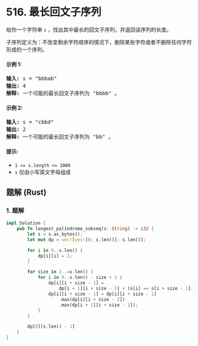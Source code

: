 # 516. 最长回文子序列
给你一个字符串 `s` ，找出其中最长的回文子序列，并返回该序列的长度。

子序列定义为：不改变剩余字符顺序的情况下，删除某些字符或者不删除任何字符形成的一个序列。

#### 示例 1:
<pre>
<strong>输入:</strong> s = "bbbab"
<strong>输出:</strong> 4
<strong>解释:</strong> 一个可能的最长回文子序列为 "bbbb" 。
</pre>

#### 示例 2:
<pre>
<strong>输入:</strong> s = "cbbd"
<strong>输出:</strong> 2
<strong>解释:</strong> 一个可能的最长回文子序列为 "bb" 。
</pre>

#### 提示:
* `1 <= s.length <= 1000`
* `s` 仅由小写英文字母组成

## 题解 (Rust)

### 1. 题解
```Rust
impl Solution {
    pub fn longest_palindrome_subseq(s: String) -> i32 {
        let s = s.as_bytes();
        let mut dp = vec![vec![0; s.len()]; s.len()];

        for i in 0..s.len() {
            dp[i][i] = 1;
        }

        for size in 2..=s.len() {
            for i in 0..s.len() - size + 1 {
                dp[i][i + size - 1] =
                    dp[i + 1][i + size - 2] + (s[i] == s[i + size - 1]) as i32 * 2;
                dp[i][i + size - 1] = dp[i][i + size - 1]
                    .max(dp[i][i + size - 2])
                    .max(dp[i + 1][i + size - 1]);
            }
        }

        dp[0][s.len() - 1]
    }
}
```

